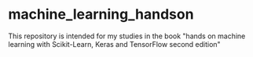 # machine_learning_handson
This repository is intended for my studies in the book "hands on machine learning with Scikit-Learn, Keras and TensorFlow second edition"
